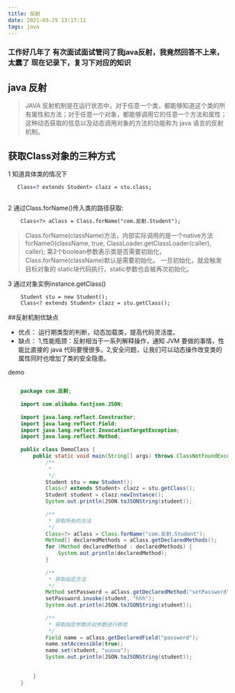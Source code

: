 ```yaml
---
title: 反射
date: 2021-03-25 13:17:11
tags: java
---
```


### 工作好几年了 有次面试面试管问了我java反射，我竟然回答不上来，太蠢了 现在记录下，复习下对应的知识

## java 反射

> JAVA 反射机制是在运行状态中，对于任意一个类，都能够知道这个类的所有属性和方法；对于任意一个对象，都能够调用它的任意一个方法和属性；这种动态获取的信息以及动态调用对象的方法的功能称为 java 语言的反射机制。

## 获取Class对象的三种方式
1 知道具体类的情况下
```xml
   Class<? extends Student> clazz = stu.class;
 
```

2 通过Class.forName()传入类的路径获取:
```xml
    Class<?> aClass = Class.forName("com.反射.Student");
```
> Class.forName(className)方法，内部实际调用的是一个native方法 forName0(className, true, ClassLoader.getClassLoader(caller), caller);
  第2个boolean参数表示类是否需要初始化，Class.forName(className)默认是需要初始化。
  一旦初始化，就会触发目标对象的 static块代码执行，static参数也会被再次初始化。

3 通过对象实例instance.getClass()
```xml
    Student stu = new Student();
    Class<? extends Student> clazz = stu.getClass();
```

##反射机制优缺点
+ 优点： 运行期类型的判断，动态加载类，提高代码灵活度。
+ 缺点： 1,性能瓶颈：反射相当于一系列解释操作，通知 JVM 要做的事情，性能比直接的 java 代码要慢很多。2,安全问题，让我们可以动态操作改变类的属性同时也增加了类的安全隐患。


demo

```java

    package com.反射;
    
    import com.alibaba.fastjson.JSON;
    
    import java.lang.reflect.Constructor;
    import java.lang.reflect.Field;
    import java.lang.reflect.InvocationTargetException;
    import java.lang.reflect.Method;
    
    public class DemoClass {
        public static void main(String[] args) throws ClassNotFoundException, NoSuchFieldException, IllegalAccessException, InstantiationException, NoSuchMethodException, InvocationTargetException {
            /**
             *
             */
            Student stu = new Student();
            Class<? extends Student> clazz = stu.getClass();
            Student student = clazz.newInstance();
            System.out.println(JSON.toJSONString(student));
    
            /**
             * 获取所有的方法
             */
            Class<?> aClass = Class.forName("com.反射.Student");
            Method[] declaredMethods = aClass.getDeclaredMethods();
            for (Method declaredMethod : declaredMethods) {
                System.out.println(declaredMethod);
            }
    
            /**
             * 获取指定方法
             */
            Method setPassword = aClass.getDeclaredMethod("setPassword", String.class);
            setPassword.invoke(student, "hhh");
            System.out.println(JSON.toJSONString(student));
    
            /**
             * 获取指定参数并对参数进行修改
             */
            Field name = aClass.getDeclaredField("password");
            name.setAccessible(true);
            name.set(student, "uuuuu");
            System.out.println(JSON.toJSONString(student));
    
    
        }
    }

```
